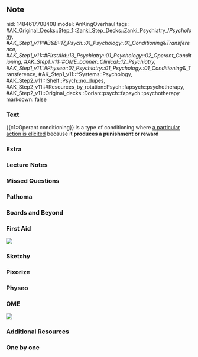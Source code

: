 ## Note
nid: 1484617708408
model: AnKingOverhaul
tags: #AK_Original_Decks::Step_1::Zanki_Step_Decks::Zanki_Psychiatry_/_Psychology, #AK_Step1_v11::#B&B::17_Psych::01_Psychology::01_Conditioning_&_Transference, #AK_Step1_v11::#FirstAid::13_Psychiatry::01_Psychology::02_Operant_Conditioning, #AK_Step1_v11::#OME_banner::Clinical::12_Psychiatry, #AK_Step1_v11::#Physeo::07_Psychiatry::01_Psychology::01_Conditioning_&_Transference, #AK_Step1_v11::^Systems::Psychology, #AK_Step2_v11::!Shelf::Psych::no_dupes, #AK_Step2_v11::#Resources_by_rotation::Psych::fapsych::psychotherapy, #AK_Step2_v11::Original_decks::Dorian::psych::fapsych::psychotherapy
markdown: false

### Text
<div>
  {{c1::Operant conditioning}} is a type of conditioning where <u>a
  particular action is elicited</u> because it <b>produces a
  punishment or reward</b>
</div>

### Extra


### Lecture Notes


### Missed Questions


### Pathoma


### Boards and Beyond


### First Aid
<img src="tmpISsoZa.png">

### Sketchy


### Pixorize


### Physeo


### OME
<div class="ome-widget">
  <a href=
  "https://onlinemeded.org/spa/psychiatry?ref=anki"><img src=
  "_OME_AnkiFlashcards_Topic_3.png"></a>
</div>

### Additional Resources


### One by one

